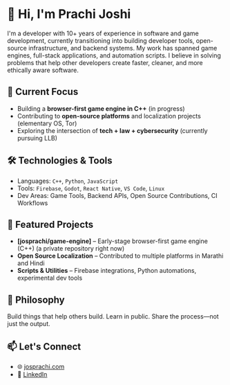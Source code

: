 
# 👋 Hi, I'm Prachi Joshi

I'm a developer with 10+ years of experience in software and game development, currently transitioning into building developer tools, open-source infrastructure, and backend systems. My work has spanned game engines, full-stack applications, and automation scripts. I believe in solving problems that help other developers create faster, cleaner, and more ethically aware software.

## 🔭 Current Focus
- Building a **browser-first game engine in C++** (in progress)
- Contributing to **open-source platforms** and localization projects (elementary OS, Tor)
- Exploring the intersection of **tech + law + cybersecurity** (currently pursuing LLB)

## 🛠️ Technologies & Tools
- Languages: `C++`, `Python`, `JavaScript`
- Tools: `Firebase`, `Godot`, `React Native`, `VS Code`, `Linux`
- Dev Areas: Game Tools, Backend APIs, Open Source Contributions, CI Workflows

## 🚀 Featured Projects
- **[josprachi/game-engine]** – Early-stage browser-first game engine (C++) (a private repository right now)
- **Open Source Localization** – Contributed to multiple platforms in Marathi and Hindi
- **Scripts & Utilities** – Firebase integrations, Python automations, experimental dev tools

## 🧠 Philosophy
Build things that help others build. Learn in public. Share the process—not just the output.

## 📫 Let's Connect
- 🌐 [josprachi.com](https://josprachi.com)
- 💬 [LinkedIn](https://linkedin.com/in/prachi-joshi)

